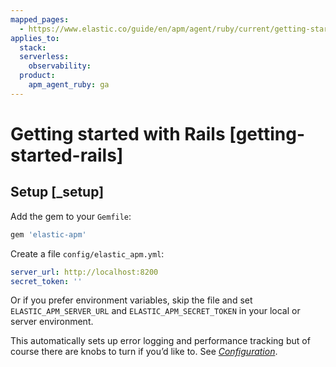 ```yaml
---
mapped_pages:
  - https://www.elastic.co/guide/en/apm/agent/ruby/current/getting-started-rails.html
applies_to:
  stack:
  serverless:
    observability:
  product:
    apm_agent_ruby: ga
---
```


# Getting started with Rails [getting-started-rails]


## Setup [_setup]

Add the gem to your `Gemfile`:

```ruby
gem 'elastic-apm'
```

Create a file `config/elastic_apm.yml`:

```yaml
server_url: http://localhost:8200
secret_token: ''
```

Or if you prefer environment variables, skip the file and set `ELASTIC_APM_SERVER_URL` and `ELASTIC_APM_SECRET_TOKEN` in your local or server environment.

This automatically sets up error logging and performance tracking but of course there are knobs to turn if you’d like to. See [*Configuration*](/reference/configuration.md).

